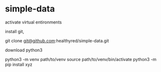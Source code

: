 # simple-data

activate virtual entironments

install git,

git clone git@github.com:healthyred/simple-data.git

download python3

python3 -m venv path/to/venv
source path/to/venv/bin/activate
python3 -m pip install xyz